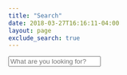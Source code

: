 ```yaml
---
title: "Search"
date: 2018-03-27T16:16:11-04:00
layout: page
exclude_search: true
---
```

<script src="https://unpkg.com/lunr/lunr.js"></script>
<script src="/js/search.js"></script>

<div>
  <input id="search-input" type="text" placeholder="What are you looking for?" name="search-input" class="form-control">
</div>
<div id="search-results" class="container"></div>